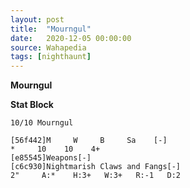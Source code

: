 ```yaml
---
layout: post
title:  "Mourngul"
date:   2020-12-05 00:00:00
source: Wahapedia
tags: [nighthaunt]
---
```


**Mourngul**

**Stat Block**
```
10/10 Mourngul
```

```
[56f442]M     W     B     Sa    [-]
*     10    10    4+    
[e85545]Weapons[-]
[c6c930]Nightmarish Claws and Fangs[-]
2"     A:*    H:3+   W:3+   R:-1   D:2   
```
    